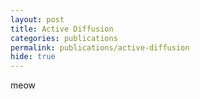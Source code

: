 ```yaml
---
layout: post
title: Active Diffusion
categories: publications
permalink: publications/active-diffusion
hide: true
---
```


meow


